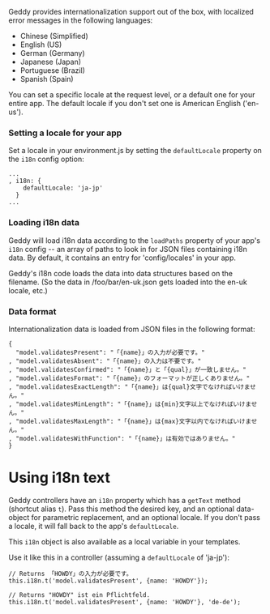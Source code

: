 Geddy provides internationalization support out of the box, with localized error messages in the following languages:

* Chinese (Simplified)
* English (US)
* German (Germany)
* Japanese (Japan)
* Portuguese (Brazil)
* Spanish (Spain)

You can set a specific locale at the request level, or a default one for your entire app. The default locale if you don't set one is American English ('en-us').

### Setting a locale for your app

Set a locale in your environment.js by setting the `defaultLocale` property on the `i18n` config option:

    ...
    , i18n: {
        defaultLocale: 'ja-jp'
      }
    ...

### Loading i18n data

Geddy will load i18n data according to the `loadPaths` property of your app's `i18n` config -- an array of paths to look in for JSON files containing i18n data. By default, it contains an entry for 'config/locales' in your app.

Geddy's i18n code loads the data into data structures based on the filename. (So the data in /foo/bar/en-uk.json gets loaded into the en-uk locale, etc.)

### Data format

Internationalization data is loaded from JSON files in the following format:

    {
      "model.validatesPresent": "「{name}」の入力が必要です。"
    , "model.validatesAbsent": "「{name}」の入力は不要です。"
    , "model.validatesConfirmed": "「{name}」と「{qual}」が一致しません。"
    , "model.validatesFormat": "「{name}」のフォーマットが正しくありません。"
    , "model.validatesExactLength": "「{name}」は{qual}文字でなければいけません。"
    , "model.validatesMinLength": "「{name}」は{min}文字以上でなければいけません。"
    , "model.validatesMaxLength": "「{name}」は{max}文字以内でなければいけません。"
    , "model.validatesWithFunction": "「{name}」は有効ではありません。"
    }

# Using i18n text

Geddy controllers have an `i18n` property which has a `getText` method (shortcut alias `t`). Pass this method the desired key, and an optional data-object for parametric replacement, and an optional locale. If you don't pass a locale, it will fall back to the app's `defaultLocale`.

This `i18n` object is also available as a local variable in your templates.

Use it like this in a controller (assuming a `defaultLocale` of 'ja-jp'):

    // Returns 「HOWDY」の入力が必要です。
    this.i18n.t('model.validatesPresent', {name: 'HOWDY'});

    // Returns "HOWDY" ist ein Pflichtfeld.
    this.i18n.t('model.validatesPresent', {name: 'HOWDY'}, 'de-de');




